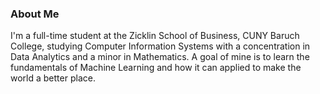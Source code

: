 ### About Me
I'm a full-time student at the Zicklin School of Business, CUNY Baruch College, studying Computer Information Systems with a concentration in Data Analytics and a minor in Mathematics. A goal of mine is to learn the fundamentals of Machine Learning and how it can applied to make the world a better place.

